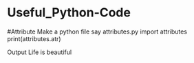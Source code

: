 # Useful_Python-Code




#Attribute
Make a python file say attributes.py
import attributes
print(attributes.atr)

Output
Life is beautiful
